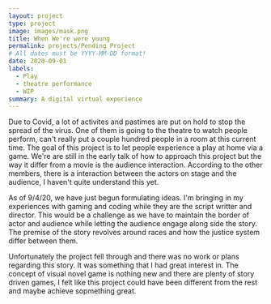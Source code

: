 ```yaml
---
layout: project
type: project
image: images/mask.png
title: When We're were young
permalink: projects/Pending Project
# All dates must be YYYY-MM-DD format!
date: 2020-09-01
labels:
  - Play
  - theatre performance
  - WIP
summary: A digital virtual experience 
---
```


Due to Covid, a lot of activites and pastimes are put on hold to stop the spread of the virus. One of them is going to the theatre to watch people perform, can't really put a couple hundred people in a room at this current time.
The goal of this project is to let people experience a play at home via a game. We're are still in the early talk of how to approach this project but the way it differ from a movie is the audience interaction. According to the other members, there is a interaction between the actors on stage and the audience, I haven't quite understand this yet.

As of 9/4/20, we have just begun formulating ideas. I'm bringing in my experiences with gaming and coding while they are the script writter and director. This would be a challenge as we have to maintain the border of actor and audience while letting the audience engage along side the story. The premise of the story revolves around races and how the justice system differ between them.

Unfortunately the project fell through and there was no work or plans regarding this story. It was something that I had great interest in. The concept of visual novel game is nothing new and there are plenty of story driven games, I felt like this project could have been different from the rest and maybe achieve sopmething great.

